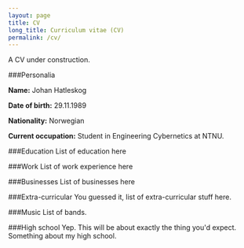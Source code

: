 ```yaml
---
layout: page
title: CV
long_title: Curriculum vitae (CV)
permalink: /cv/
---
```

A CV under construction.

###Personalia

**Name:** Johan Hatleskog

**Date of birth:** 29.11.1989

**Nationality:** Norwegian

**Current occupation:** Student in Engineering Cybernetics at NTNU.

###Education
List of education here

###Work
List of work experience here

###Businesses
List of businesses here

###Extra-curricular
You guessed it, list of extra-curricular stuff here.

###Music
List of bands.

###High school
Yep. This will be about exactly the thing you'd expect. Something about my high school.